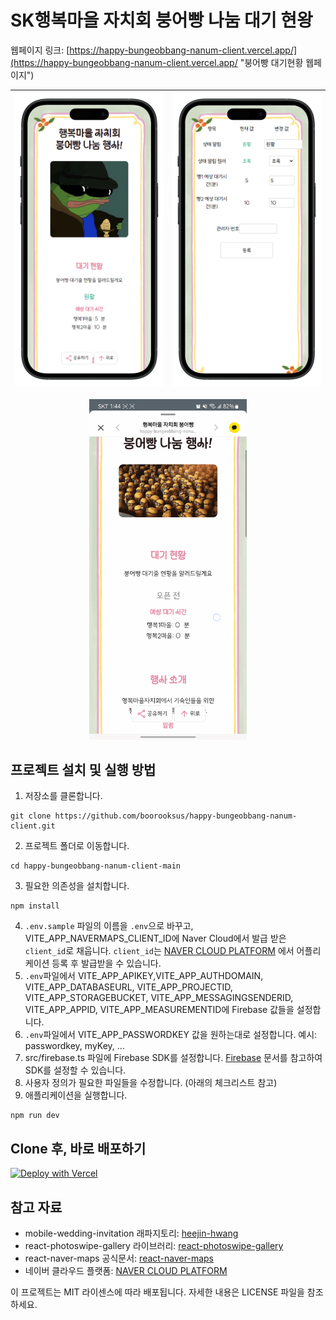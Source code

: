 # SK행복마을 자치회 붕어빵 나눔 대기 현왕

웹페이지 링크: 
[https://happy-bungeobbang-nanum-client.vercel.app/](https://happy-bungeobbang-nanum-client.vercel.app/ "붕어빵 대기현황 웹페이지")

![hbn_main.png](hbn_main.png) |![hbn_manager.png](hbn_manager.png)
--- | --- | 

<p align="center">
<img src="hbn_main_scroll2.gif" width="50%"/>
</p>

## 프로젝트 설치 및 실행 방법

1. 저장소를 클론합니다.

```
git clone https://github.com/boorooksus/happy-bungeobbang-nanum-client.git
```

2. 프로젝트 폴더로 이동합니다.

```
cd happy-bungeobbang-nanum-client-main
```

3. 필요한 의존성을 설치합니다.

```
npm install
```

4. `.env.sample` 파일의 이름을 `.env`으로 바꾸고, VITE_APP_NAVERMAPS_CLIENT_ID에 Naver Cloud에서 발급 받은 `client_id`로 채웁니다. `client_id`는 [NAVER CLOUD PLATFORM](https://console.ncloud.com/naver-service/application) 에서 어플리케이션 등록 후 발급받을 수 있습니다.
5. `.env`파일에서 VITE_APP_APIKEY,VITE_APP_AUTHDOMAIN, VITE_APP_DATABASEURL, VITE_APP_PROJECTID, VITE_APP_STORAGEBUCKET, VITE_APP_MESSAGINGSENDERID, VITE_APP_APPID, VITE_APP_MEASUREMENTID에 Firebase 값들을 설정합니다.
6. `.env`파일에서 VITE_APP_PASSWORDKEY 값을 원하는대로 설정합니다.
   예시: passwordkey, myKey, ...
7. src/firebase.ts 파일에 Firebase SDK를 설정합니다. [Firebase](https://firebase.google.com/docs/web/setup?hl=ko) 문서를 참고하여 SDK를 설정할 수 있습니다.
8. 사용자 정의가 필요한 파일들을 수정합니다. (아래의 체크리스트 참고)
9. 애플리케이션을 실행합니다.

```
npm run dev
```

## Clone 후, 바로 배포하기

[![Deploy with Vercel](https://vercel.com/button)](https://vercel.com/new/import?s=https%3A%2F%2Fgithub.com%2Fboorooksus%2Fhappy-bungeobbang-nanum-client&hasTrialAvailable=1&showOptionalTeamCreation=false&project-name=happy-bungeobbang-nanum-client&framework=vite&totalProjects=1&remainingProjects=1&teamSlug=boo-sjs-projects)

## 참고 자료

- mobile-wedding-invitation 래파지토리: [heejin-hwang](https://github.com/heejin-hwang/mobile-wedding-invitation)
- react-photoswipe-gallery 라이브러리: [react-photoswipe-gallery](https://www.npmjs.com/package/react-photoswipe-gallery)
- react-naver-maps 공식문서: [react-naver-maps](https://zeakd.github.io/react-naver-maps/)
- 네이버 클라우드 플랫폼: [NAVER CLOUD PLATFORM](https://console.ncloud.com/naver-service/application)

이 프로젝트는 MIT 라이센스에 따라 배포됩니다. 자세한 내용은 LICENSE 파일을 참조하세요.
